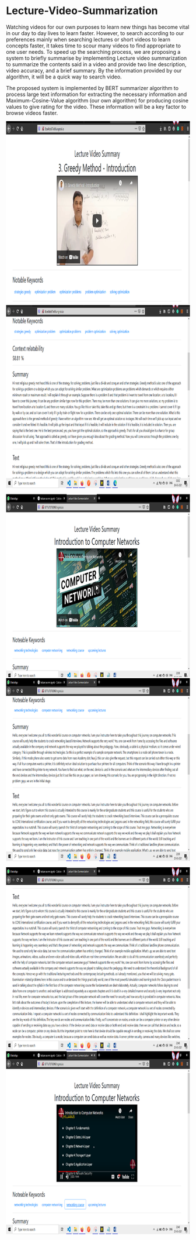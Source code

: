 # Lecture-Video-Summarization
Watching videos for our own purposes to learn new things has become vital in 
our day to day lives to learn faster. However, to search according to our 
preferences mainly when searching lectures or short videos to learn concepts 
faster, it takes time to scour many videos to find appropriate to one user needs. 
To speed up the searching process, we are proposing a system to briefly 
summarise by implementing Lecture video summarization to summarize the 
contents said in a video and provide two line description, video accuracy, and a 
brief summary. By the information provided by our algorithm, it will be a quick 
way to search video. 

The proposed system is implemented by BERT summarizer algorithm to process large text information for extracting the 
necessary information and Maximum-Cosine-Value algorithm (our own 
algorithm) for producing cosine values to give rating for the video. These 
information will be a key factor to browse videos faster.

<img src="images/abari1.PNG" width="800" height="500">   <img src="images/abari2.PNG" width="800" height="500">

<img src="images/finop3.PNG" width="800" height="500">  <img src="images/finop4.PNG" width="800" height="500">

<img src="images/finop5.PNG" width="800" height="500">  <img src="images/finop6.PNG" width="800" height="500">


